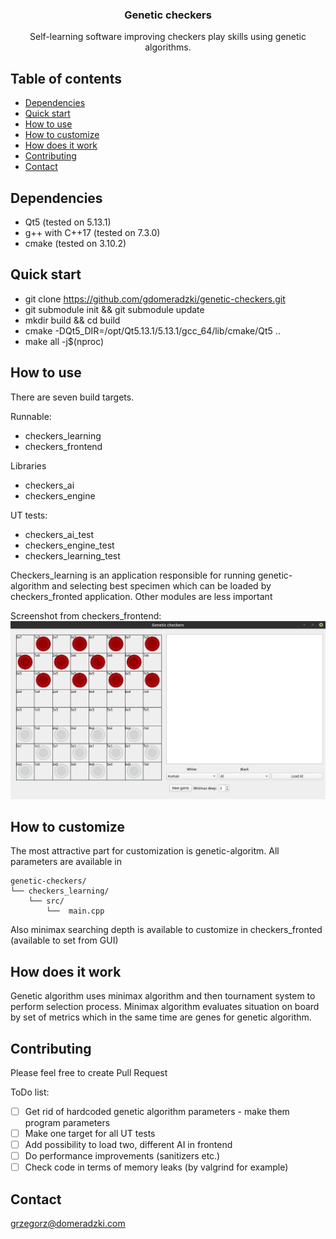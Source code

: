 <h3 align="center">Genetic checkers</h3>

<p align="center">
  Self-learning software improving checkers play skills using genetic algorithms.
</p>


## Table of contents

- [Dependencies](#dependencies)
- [Quick start](#quick-start)
- [How to use](#how-to-use)
- [How to customize](#how-to-customize)
- [How does it work](#how-does-it-work)
- [Contributing](#contributing)
- [Contact](#contact)

## Dependencies
- Qt5 (tested on 5.13.1)
- g++ with C++17 (tested on 7.3.0)
- cmake (tested on 3.10.2)

## Quick start

- git clone https://github.com/gdomeradzki/genetic-checkers.git
- git submodule init && git submodule update
- mkdir build && cd build
- cmake -DQt5_DIR=/opt/Qt5.13.1/5.13.1/gcc_64/lib/cmake/Qt5 ..
- make all -j$(nproc)

## How to use

There are seven build targets.

Runnable:
- checkers_learning
- checkers_frontend

Libraries
- checkers_ai
- checkers_engine

UT tests:
- checkers_ai_test
- checkers_engine_test
- checkers_learning_test

Checkers_learning is an application responsible for running genetic-algorithm and selecting best specimen which can be loaded  by checkers_fronted application. Other modules are less important

Screenshot from checkers_frontend:
![Image of game board](https://github.com/gdomeradzki/genetic-checkers/blob/master/screenshots/main_window.png)

## How to customize 

The most attractive part for customization is genetic-algoritm. All parameters are available in
```text
genetic-checkers/
└── checkers_learning/
    └── src/
        └──  main.cpp
 ```
 Also minimax searching depth is available to customize in checkers_fronted (available to set from GUI)
 
 ## How does it work
 
 Genetic algorithm uses minimax algorithm and then tournament system to perform selection process. Minimax algorithm evaluates situation on board by set of metrics which in the same time are genes for genetic algorithm.
 
## Contributing

Please feel free to create Pull Request

ToDo list:
 * [ ] Get rid of hardcoded genetic algorithm parameters - make them program parameters
 * [ ] Make one target for all UT tests
 * [ ] Add possibility to load two, different AI in frontend
 * [ ] Do performance improvements (sanitizers etc.)
 * [ ] Check code in terms of memory leaks (by valgrind for example)
 
 ## Contact
[grzegorz@domeradzki.com](mailto:grzegorz@domeradzki.com)
 
